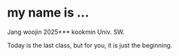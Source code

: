 # my name is ...


Jang woojin 2025***
kookmin Univ. SW.


Today is the last class, but for you, it is just the beginning.

